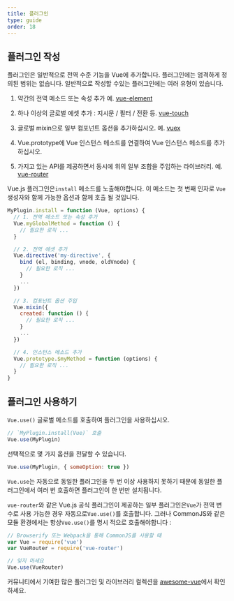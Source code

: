 ```yaml
---
title: 플러그인
type: guide
order: 18
---
```


## 플러그인 작성

플러그인은 일반적으로 전역 수준 기능을 Vue에 추가합니다. 플러그인에는 엄격하게 정의된 범위는 없습니다. 일반적으로 작성할 수있는 플러그인에는 여러 유형이 있습니다.

1. 약간의 전역 메소드 또는 속성 추가 예. [vue-element](https://github.com/vuejs/vue-element)

2. 하나 이상의 글로벌 에셋 추가 : 지시문 / 필터 / 전환 등. [vue-touch](https://github.com/vuejs/vue-touch)

3. 글로벌 mixin으로 일부 컴포넌트 옵션을 추가하십시오. 예. [vuex](https://github.com/vuejs/vuex)

4. Vue.prototype에 Vue 인스턴스 메소드를 연결하여 Vue 인스턴스 메소드를 추가하십시오.

5. 가지고 있는 API를 제공하면서 동시에 위의 일부 조합을 주입하는 라이브러리. 예. [vue-router](https://github.com/vuejs/vue-router)

Vue.js 플러그인은`install` 메소드를 노출해야합니다. 이 메소드는 첫 번째 인자로 `Vue` 생성자와 함께 가능한 옵션과 함께 호출 될 것입니다.

``` js
MyPlugin.install = function (Vue, options) {
  // 1. 전역 메소드 또는 속성 추가
  Vue.myGlobalMethod = function () {
    // 필요한 로직 ...
  }

  // 2. 전역 에셋 추가
  Vue.directive('my-directive', {
    bind (el, binding, vnode, oldVnode) {
      // 필요한 로직 ...
    }
    ...
  })

  // 3. 컴포넌트 옵션 주입
  Vue.mixin({
    created: function () {
      // 필요한 로직 ...
    }
    ...
  })

  // 4. 인스턴스 메소드 추가
  Vue.prototype.$myMethod = function (options) {
    // 필요한 로직 ...
  }
}
```

## 플러그인 사용하기

`Vue.use()` 글로벌 메소드를 호출하여 플러그인을 사용하십시오.

``` js
// `MyPlugin.install(Vue)` 호출
Vue.use(MyPlugin)
```

선택적으로 몇 가지 옵션을 전달할 수 있습니다.

``` js
Vue.use(MyPlugin, { someOption: true })
```

`Vue.use`는 자동으로 동일한 플러그인을 두 번 이상 사용하지 못하기 때문에 동일한 플러그인에서 여러 번 호출하면 플러그인이 한 번만 설치됩니다.

`vue-router`와 같은 Vue.js 공식 플러그인이 제공하는 일부 플러그인은`Vue`가 전역 변수로 사용 가능한 경우 자동으로`Vue.use()`를 호출합니다. 그러나 CommonJS와 같은 모듈 환경에서는 항상`Vue.use()`를 명시 적으로 호출해야합니다 :

``` js
// Browserify 또는 Webpack을 통해 CommonJS를 사용할 때
var Vue = require('vue')
var VueRouter = require('vue-router')

// 잊지 마세요
Vue.use(VueRouter)
```

커뮤니티에서 기여한 많은 플러그인 및 라이브러리 컬렉션을 [awesome-vue](https://github.com/vuejs/awesome-vue#libraries--plugins)에서 확인하세요.

